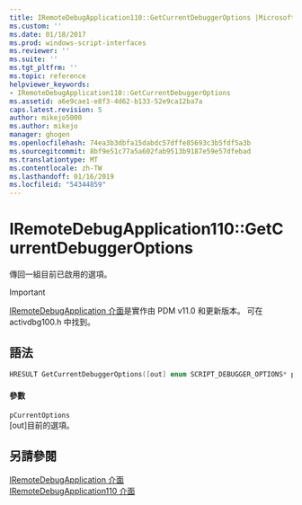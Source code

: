 ```yaml
---
title: IRemoteDebugApplication110::GetCurrentDebuggerOptions |Microsoft Docs
ms.custom: ''
ms.date: 01/18/2017
ms.prod: windows-script-interfaces
ms.reviewer: ''
ms.suite: ''
ms.tgt_pltfrm: ''
ms.topic: reference
helpviewer_keywords:
- IRemoteDebugApplication110::GetCurrentDebuggerOptions
ms.assetid: a6e9cae1-e8f3-4d62-b133-52e9ca12ba7a
caps.latest.revision: 5
author: mikejo5000
ms.author: mikejo
manager: ghogen
ms.openlocfilehash: 74ea3b3dbfa15dabdc57dffe85693c3b5fdf5a3b
ms.sourcegitcommit: 8bf9e51c77a5a602fab9513b9187e59e57dfebad
ms.translationtype: MT
ms.contentlocale: zh-TW
ms.lasthandoff: 01/16/2019
ms.locfileid: "54344859"
---
```

# <a name="iremotedebugapplication110getcurrentdebuggeroptions"></a>IRemoteDebugApplication110::GetCurrentDebuggerOptions
傳回一組目前已啟用的選項。  
  
> [!IMPORTANT]
>  [IRemoteDebugApplication 介面](../../winscript/reference/iremotedebugapplication-interface.md)是實作由 PDM v11.0 和更新版本。 可在 activdbg100.h 中找到。  
  
## <a name="syntax"></a>語法  
  
```cpp  
HRESULT GetCurrentDebuggerOptions([out] enum SCRIPT_DEBUGGER_OPTIONS* pCurrentOptions);  
```  
  
#### <a name="parameters"></a>參數  
 `pCurrentOptions`  
 [out]目前的選項。  
  
## <a name="see-also"></a>另請參閱  
 [IRemoteDebugApplication 介面](../../winscript/reference/iremotedebugapplication-interface.md)   
 [IRemoteDebugApplication110 介面](../../winscript/reference/iremotedebugapplication110-interface.md)
